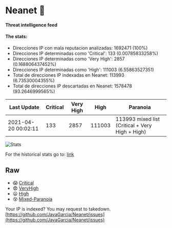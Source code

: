 # Neanet :hocho:
#### Threat intelligence feed
#### The stats:

- Direcciones IP con mala reputacion analizadas: 1692471 (100%)
- Direcciones IP determinadas como 'Critical':  133 (0.00785833258%)
- Direcciones IP determinadas como 'Very High':  2857 (0.168806437452%)
- Direcciones IP determinadas como 'High':  111003 (6.55863527351)
- Total de direcciones IP indexadas en Neanet:  113993 (6.73530004355%)
- Total de direcciones IP descartadas en Neanet:  1578478 (93.2646999565%)

| Last Update | Critical | Very High | High | Paranoia |
| --- | --- | --- | --- | --- |
| 2021-04-20 00:02:11 | 133 | 2857 | 111003 | 113993 mixed list (Critical + Very High + High)|

![Stats](https://docs.google.com/spreadsheets/d/e/2PACX-1vSnaNMIXVabIpDJjufMlzH7poXnshF3mgd8Is1g9ytUEzVsP5my4Trn8f-xkoLLQ38xpL3HtmUexLo6/pubchart?oid=501124687&format=image)

For the historical stats go to: [link](/stats.csv)
## Raw
- :scream: [Critical](https://raw.githubusercontent.com/JavaGarcia/Neanet/master/blacklists/neanet_critical.txt)
- :fearful: [VeryHigh](https://raw.githubusercontent.com/JavaGarcia/Neanet/master/blacklists/neanet_veryHigh.txtt)
- :frowning: [High](https://raw.githubusercontent.com/JavaGarcia/Neanet/master/blacklists/neanet_high.txt)
- :dizzy_face: [Mixed-Paranoia](https://raw.githubusercontent.com/JavaGarcia/Neanet/master/blacklists/neanet_all.txt)


Your IP is indexed? You may request to takedown. [https://github.com/JavaGarcia/Neanet/issues](https://github.com/JavaGarcia/Neanet/issues)




















































































































































































































































































































































































































































































































































































































































































































































































































































































































































































































































































































































































































































































































































































































































































































































































































































































































































































































































































































































































































































































































































































































































































































































































































































































































































































































































































































































































































































































































































































































































































































































































































































































































































































































































































































































































































































































































































































































































































































































































































































































































































































































































































































































































































































































































































































































































































































































































































































































































































































































































































































































































































































































































































































































































































































































































































































































































































































































































































































































